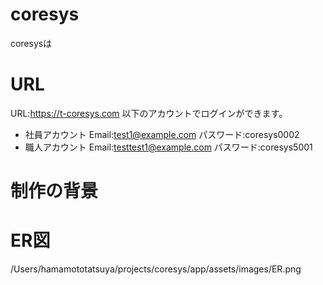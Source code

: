 # coresys
coresysは

# URL
URL:https://t-coresys.com
以下のアカウントでログインができます。
- 社員アカウント
Email:test1@example.com
パスワード:coresys0002
- 職人アカウント
Email:testtest1@example.com
パスワード:coresys5001

# 制作の背景

# ER図
/Users/hamamototatsuya/projects/coresys/app/assets/images/ER.png